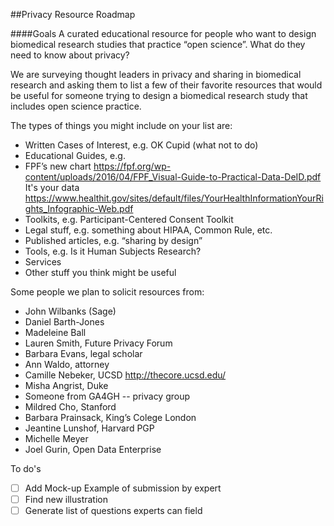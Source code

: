 ##Privacy Resource Roadmap

####Goals
A curated educational resource for people who want to design biomedical research studies that practice “open science”. What do they need to know about privacy?

We are surveying thought leaders in privacy and sharing in biomedical research and asking them to list a few of their favorite resources  that would be useful for someone trying to design a biomedical research study that includes open science practice.

The types of things you might include on your list are:
* Written Cases of Interest, e.g. OK Cupid (what not to do)
* Educational Guides, e.g. 
*   FPF’s new chart
https://fpf.org/wp-content/uploads/2016/04/FPF_Visual-Guide-to-Practical-Data-DeID.pdf
It's your data
https://www.healthit.gov/sites/default/files/YourHealthInformationYourRights_Infographic-Web.pdf
* Toolkits, e.g. Participant-Centered Consent Toolkit
* Legal stuff, e.g. something about HIPAA, Common Rule, etc.
* Published articles, e.g. “sharing by design” 
* Tools, e.g. Is it Human Subjects Research?
* Services
* Other stuff you think might be useful

Some people we plan to solicit resources from:
* John Wilbanks (Sage)
* Daniel Barth-Jones
* Madeleine Ball
* Lauren Smith, Future Privacy Forum 
* Barbara Evans, legal scholar
* Ann Waldo, attorney
* Camille Nebeker, UCSD http://thecore.ucsd.edu/
* Misha Angrist, Duke
* Someone from GA4GH -- privacy group
* Mildred Cho, Stanford
* Barbara Prainsack, King’s Colege London
* Jeantine Lunshof, Harvard PGP
* Michelle Meyer
* Joel Gurin, Open Data Enterprise

To do's
- [ ] Add Mock-up Example of submission by expert
- [ ] Find new illustration
- [ ] Generate list of questions experts can field
